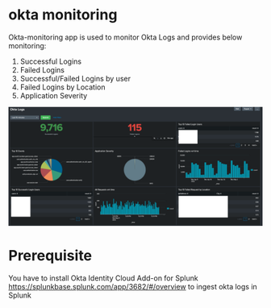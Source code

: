 # okta monitoring
Okta-monitoring app is used to monitor Okta Logs and provides below monitoring: <br />
1) Successful Logins<br />
2) Failed Logins<br />
3) Successful/Failed Logins by user<br />
4) Failed Logins by Location<br />
5) Application Severity<br />


![Screenshot](Screen%20Shot%202022-05-11%20at%202.42.05%20PM.png)

# Prerequisite
You have to install Okta Identity Cloud Add-on for Splunk https://splunkbase.splunk.com/app/3682/#/overview to ingest okta logs in Splunk
